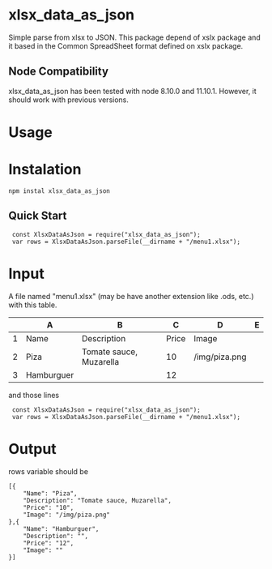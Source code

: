 # xlsx_data_as_json
Simple parse from xlsx to JSON.
This package depend of xslx package and it based in the Common SpreadSheet format defined on xslx package. 

## Node Compatibility
xlsx_data_as_json has been tested with node 8.10.0 and 11.10.1. However, it should work with previous versions.

# Usage
# Instalation
` npm instal xlsx_data_as_json `

## Quick Start
``` [JavaScript]
 const XlsxDataAsJson = require("xlsx_data_as_json");
 var rows = XlsxDataAsJson.parseFile(__dirname + "/menu1.xlsx");
```

# Input
A file named "menu1.xlsx" (may be have another extension like .ods, etc.) with this table.

|   | A          | B                         | C     | D         | E |
|--:|------------|---------------------------|-------|-----------|---|
| 1 | Name       | Description               | Price | Image     |   |
| 2 | Piza       | Tomate sauce, Muzarella  | 10    | /img/piza.png |   |
| 3 | Hamburguer |                           | 12    |           |   |

and those lines 
``` [JavaScript]
 const XlsxDataAsJson = require("xlsx_data_as_json");
 var rows = XlsxDataAsJson.parseFile(__dirname + "/menu1.xlsx");
```
# Output
rows variable should be
```[JavaScript]
[{
    "Name": "Piza",
    "Description": "Tomate sauce, Muzarella",
    "Price": "10",
    "Image": "/img/piza.png"
},{
    "Name": "Hamburguer",
    "Description": "",
    "Price": "12",
    "Image": ""
}]
```
